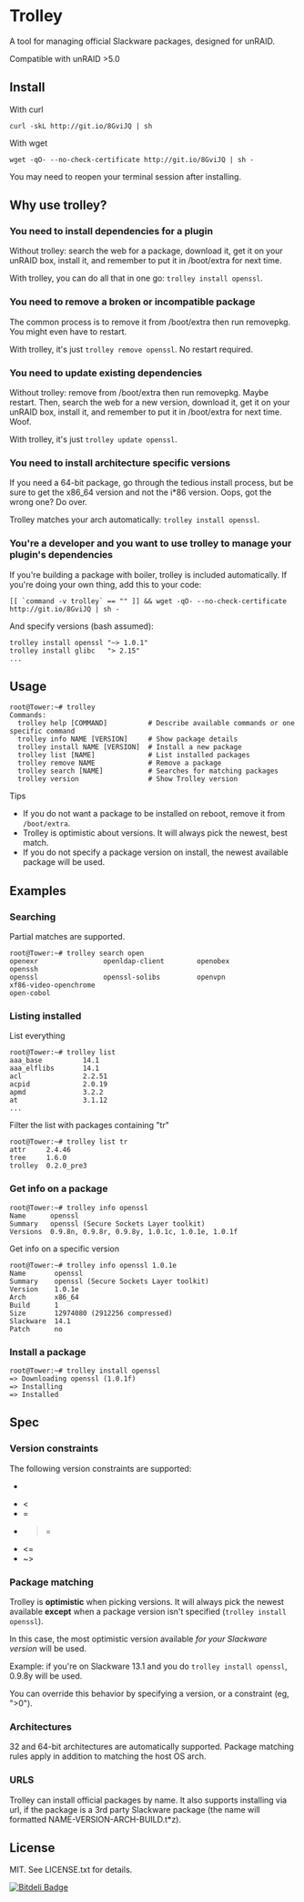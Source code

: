 # Trolley

A tool for managing official Slackware packages, designed for unRAID.

Compatible with unRAID >5.0

## Install

With curl

    curl -skL http://git.io/8GviJQ | sh

With wget

    wget -qO- --no-check-certificate http://git.io/8GviJQ | sh -

You may need to reopen your terminal session after installing.

## Why use trolley?

### You need to install dependencies for a plugin

Without trolley: search the web for a package, download it, get it on your unRAID box, install it, and remember to put it in /boot/extra for next time.

With trolley, you can do all that in one go: `trolley install openssl`.

### You need to remove a broken or incompatible package

The common process is to remove it from /boot/extra then run removepkg. You might even have to restart.

With trolley, it's just `trolley remove openssl`. No restart required.

### You need to update existing dependencies

Without trolley: remove from /boot/extra then run removepkg. Maybe restart. Then, search the web for a new version, download it, get it on your unRAID box, install it, and remember to put it in /boot/extra for next time. Woof.

With trolley, it's just `trolley update openssl`.

### You need to install architecture specific versions

If you need a 64-bit package, go through the tedious install process, but be sure to get the x86_64 version and not the i*86 version. Oops, got the wrong one? Do over.

Trolley matches your arch automatically: `trolley install openssl`.

### You're a developer and you want to use trolley to manage your plugin's dependencies

If you're building a package with boiler, trolley is included automatically. If you're doing your own thing, add this to your code:

    [[ `command -v trolley` == "" ]] && wget -qO- --no-check-certificate http://git.io/8GviJQ | sh -

And specify versions (bash assumed):

    trolley install openssl "~> 1.0.1"
    trolley install glibc   "> 2.15"
    ...

## Usage

    root@Tower:~# trolley
    Commands:
      trolley help [COMMAND]          # Describe available commands or one specific command
      trolley info NAME [VERSION]     # Show package details
      trolley install NAME [VERSION]  # Install a new package
      trolley list [NAME]             # List installed packages
      trolley remove NAME             # Remove a package
      trolley search [NAME]           # Searches for matching packages
      trolley version                 # Show Trolley version

Tips

* If you do not want a package to be installed on reboot, remove it from `/boot/extra`.
* Trolley is optimistic about versions. It will always pick the newest, best match.
* If you do not specify a package version on install, the newest available package will be used.

## Examples

### Searching

Partial matches are supported.

    root@Tower:~# trolley search open
    openexr                openldap-client        openobex               openssh
    openssl                openssl-solibs         openvpn                xf86-video-openchrome
    open-cobol

### Listing installed

List everything

    root@Tower:~# trolley list
    aaa_base          14.1
    aaa_elflibs       14.1
    acl               2.2.51
    acpid             2.0.19
    apmd              3.2.2
    at                3.1.12
    ...

Filter the list with packages containing "tr"

    root@Tower:~# trolley list tr
    attr     2.4.46
    tree     1.6.0
    trolley  0.2.0_pre3

### Get info on a package

    root@Tower:~# trolley info openssl
    Name      openssl
    Summary   openssl (Secure Sockets Layer toolkit)
    Versions  0.9.8n, 0.9.8r, 0.9.8y, 1.0.1c, 1.0.1e, 1.0.1f

Get info on a specific version

    root@Tower:~# trolley info openssl 1.0.1e
    Name       openssl
    Summary    openssl (Secure Sockets Layer toolkit)
    Version    1.0.1e
    Arch       x86_64
    Build      1
    Size       12974080 (2912256 compressed)
    Slackware  14.1
    Patch      no

### Install a package

    root@Tower:~# trolley install openssl
    => Downloading openssl (1.0.1f)
    => Installing
    => Installed

## Spec

### Version constraints

The following version constraints are supported:

* >
* <
* =
* >=
* <=
* ~>

### Package matching

Trolley is **optimistic** when picking versions. It will always pick the newest available **except** when a package version isn't specified (`trolley install openssl`).

In this case, the most optimistic version available *for your Slackware version* will be used.

Example: if you're on Slackware 13.1 and you do `trolley install openssl`, 0.9.8y will be used.

You can override this behavior by specifying a version, or a constraint (eg, ">0").

### Architectures

32 and 64-bit architectures are automatically supported. Package matching rules apply in addition to matching the host OS arch.

### URLS

Trolley can install official packages by name. It also supports installing via url, if the package is a 3rd party Slackware package (the name will formatted NAME-VERSION-ARCH-BUILD.t*z).

## License

MIT. See LICENSE.txt for details.

[![Bitdeli Badge](https://d2weczhvl823v0.cloudfront.net/nicinabox/trolley/trend.png)](https://bitdeli.com/free "Bitdeli Badge")

